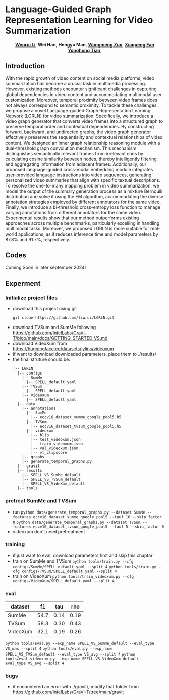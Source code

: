 # Language-Guided Graph Representation Learning for Video Summarization

<div align="center">

[**Wenrui Li**](https://liwrui.github.io/),
**Wei Han**,
**Hengyu Man**,
[**Wangmeng Zuo**](https://scholar.google.com/citations?user=rUOpCEYAAAAJ),
[**Xiaopeng Fan**](https://scholar.google.cz/citations?hl=zh-CN&user=4LsZhDgAAAAJ&view_op=list_works&sortby=pubdate)
[**Yonghong Tian**](https://scholar.google.cz/citations?user=fn6hJx0AAAAJ&hl=zh-CN),


</div>


## Introduction
With the rapid growth of video content on social media platforms, video summarization has become a crucial task in multimedia processing. However, existing methods encounter significant challenges in capturing global dependencies in video content and accommodating multimodal user customization. Moreover, temporal proximity between video frames does not always correspond to semantic proximity. To tackle these challenges, we propose a novel Language-guided Graph Representation Learning Network (LGRLN) for video summarization. Specifically, we introduce a video graph generator that converts video frames into a structured graph to preserve temporal order and contextual dependencies. By constructing forward, backward, and undirected graphs, the video graph generator effectively preserves the sequentiality and contextual relationships of video content. We designed an inner graph relationship reasoning module with a dual-threshold graph convolution mechanism. This mechanism distinguishes semantically relevant frames from irrelevant ones by calculating cosine similarity between nodes, thereby intelligently filtering and aggregating information from adjacent frames. Additionally, our proposed language-guided cross-modal embedding module integrates user-provided language instructions into video sequences, generating personalized video summaries that align with specific textual descriptions. To resolve the one-to-many mapping problem in video summarization, we model the output of the summary generation process as a mixture Bernoulli distribution and solve it using the EM algorithm, accommodating the diverse annotation strategies employed by different annotators for the same video. Finally, we introduce a bi-threshold cross-entropy loss function to manage varying annotations from different annotators for the same video. Experimental results show that our method outperforms existing approaches across multiple benchmarks, particularly excelling in handling multimodal tasks. Moreover, we proposed LGRLN is more suitable for real-world applications, as it reduces inference time and model parameters by 87.8\% and 91.7\%, respectively.

## Codes
Coming Soon in later septemper 2024!

## Experment

### Initialize project files
+ download this project using git
  ```
  git clone https://github.com/liwrui/LGRLN.git
  ```
+ download TVSum and SumMe following https://github.com/IntelLabs/GraVi-T/blob/main/docs/GETTING_STARTED_VS.md
+ download VideoXum from https://huggingface.co/datasets/jylins/videoxum
+ if want to download downloaded parameters, place them to ./results/
+ the final struture should be:
  ```
  |-- LGRLN
    |-- configs
      |-- SumMe
        |-- SPELL_default.yaml
      |-- TVSum
        |-- SPELL_default.yaml
      |-- VideoXum
        |-- SPELL_default.yaml
    |-- data
      |-- annotations
        |-- SumMe
          |-- eccv16_dataset_summe_google_pool5.h5
        |-- TVSum
          |-- eccv16_dataset_tvsum_google_pool5.h5
        |-- videoxum
          |-- blip
          |-- test_videoxum.json
          |-- train_videoxum.json
          |-- val_videoxum.json
          |-- vt_clipscore
      |-- graphs
      |-- generate_temporal_graphs.py
    |-- gravit
    |-- results
      |-- SPELL_VS_SumMe_default
      |-- SPELL_VS_TVSum_default
      |-- SPELL_VS_VideXum_default
    |-- tools
  ```
### pretreat SumMe and TVSum
+ run
    ```python data/generate_temporal_graphs.py --dataset SumMe --features eccv16_dataset_summe_google_pool5 --tauf 10 --skip_factor 0```
    ```python data/generate_temporal_graphs.py --dataset TVSum --features eccv16_dataset_tvsum_google_pool5 --tauf 5 --skip_factor 0```
+ videoxum don't need pretreatment

### training
+ if just want to eval, download parameters first and skip this chaptar
+ train on SumMe and TVSum
    ```python tools/train.py --cfg configs/SumMe/SPELL_default.yaml --split 4```
    ```python tools/train.py --cfg configs/TVSum/SPELL_default.yaml --split 4```
+ train on VideoXum
    ```python tools/train_videoxum.py --cfg configs/VideoXum/SPELL_default.yaml --split 4```

### eval
  | dataset | f1 | tau  |  rho  |
  | --- | ----- | ---- |  -----  |
  |  SumMe | 54.7   | 0.14 | 0.19 |
  | TVSum   | 58.3  | 0.30 | 0.43 |
  | VideoXum | 32.1 | 0.19 | 0.26 |
  
  ```python tools/eval.py --exp_name SPELL_VS_SumMe_default --eval_type VS_max --split 4```
  ```python tools/eval.py --exp_name SPELL_VS_TVSum_default --eval_type VS_avg --split 4```
  ```python tools/eval_videoxum.py --exp_name SPELL_VS_VideoXum_default --eval_type VS_avg --split 4```


### bugs
+ if encountered an error with ./gravit/, modify that folder from https://github.com/IntelLabs/GraVi-T/tree/main/gravit





